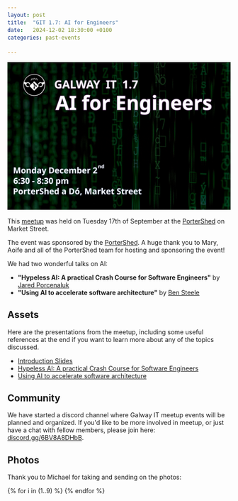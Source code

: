 ```yaml
---
layout: post
title:  "GIT 1.7: AI for Engineers"
date:   2024-12-02 18:30:00 +0100
categories: past-events

---
```

![GIT 1.7: AI for Engineers](/assets/1.7/poster.png)

This [meetup](https://www.meetup.com/galway-information-technology/events/304656664/) was held on Tuesday 17th of September at the [PorterShed](https://www.google.com/maps/place/PorterShed/@53.2734788,-9.0534656,17z/data=!3m1!4b1!4m6!3m5!1s0x485b96e5c4af853f:0x3535a8060a8c257d!8m2!3d53.2734788!4d-9.0534656!16s%2Fg%2F11c0xpjshy?entry=ttu) on Market Street.


The event was sponsored by the [PorterShed](https://portershed.com/). A huge thank you to Mary, Aoife and all of the PorterShed team for hosting and sponsoring the event!

We had two wonderful talks on AI:

- **"Hypeless AI: A practical Crash Course for Software Engineers"** by [Jared Porcenaluk](https://www.linkedin.com/in/jared-porcenaluk-63927043/)
- **"Using AI to accelerate software architecture"** by [Ben Steele](https://www.linkedin.com/in/ben-steele-galway/)



## Assets

Here are the presentations from the meetup, including some useful references at the end if you want to learn more about any of the topics discussed.

- [Introduction Slides](/assets/1.7/intro.pdf)
- [Hypeless AI: A practical Crash Course for Software Engineers](/assets/1.7/hypeless-ai.pdf)
- [Using AI to accelerate software architecture](/assets/1.7/intro)


## Community

We have started a discord channel where Galway IT meetup events will be planned and organized. If you'd like to be more involved in meetup, or just have a chat with fellow members, please join here: [discord.gg/6BV8A8DHbB](https://discord.gg/6BV8A8DHbB).


## Photos 

Thank you to Michael for taking and sending on the photos:


<!-- https://nanogallery2.nanostudio.org/ -->
<div id="nanogallery2" data-nanogallery2='{
	"itemsBaseURL": "/assets/1.7/photos/",
    "thumbnailHeight": 240,
    "thumbnailWidth":  "auto"   
  }'>
  {% for i in (1..9) %}
    <a href="{{i}}.jpg" data-ngthumb="{{i}}.jpg"></a>
  {% endfor %}
</div>